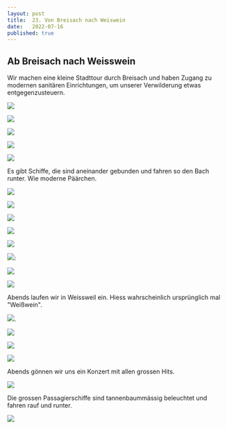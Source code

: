 ```yaml
---
layout: post
title:  23. Von Breisach nach Weiswein
date:   2022-07-16
published: true
---
```


##  Ab Breisach nach Weisswein ##

Wir machen eine kleine Stadttour durch Breisach und haben Zugang zu modernen sanitären Einrichtungen, um unserer Verwilderung etwas entgegenzusteuern.

![](/img/20220716_ms_res_breisach_0.jpg)

![](/img/20220716_ms_res_breisach_1.jpg)

![](/img/20220716_ms_res_breisach_2.jpg)

![](/img/20220716_ms_res_breisach_3.jpg)

![](/img/20220716_ms_res_breisach_4.jpg)

Es gibt Schiffe, die sind aneinander gebunden und fahren so den Bach runter.
Wie moderne Päärchen.

![](/img/20220716_ms_res_breisach_5.jpg)

![](/img/20220716_ms_res_breisach_6.jpg)

![](/img/20220716_ms_res_breisach_7.jpg)

![](/img/20220716_ms_res_breisach_8.jpg)

![](/img/20220716_ms_res_breisach_9.jpg)

![](/img/20220716_ms_res_breisach_10.jpg):

![](/img/20220716_ms_res_breisach_11.jpg)

![](/img/20220716_ms_res_breisach_12.jpg)

Abends laufen wir in Weissweil ein. Hiess wahrscheinlich ursprünglich mal "Weißwein".

![](/img/20220716_ms_res_breisach_13.jpg).

![](/img/20220716_ms_res_breisach_14.jpg)

![](/img/20220716_ms_res_breisach_15.jpg)

![](/img/20220716_ms_res_breisach_16.jpg)

Abends gönnen wir uns ein Konzert mit allen grossen Hits.

![](/img/20220717_ms_res_breisach_0.jpg)

Die grossen Passagierschiffe sind tannenbaummässig beleuchtet und fahren rauf und runter.

![](/img/20220717_ms_res_breisach_1.jpg)
